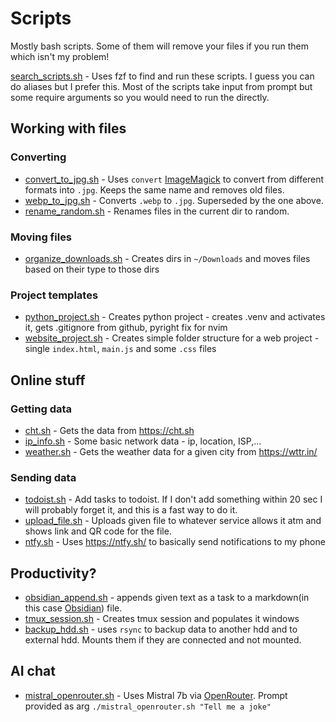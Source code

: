 # Scripts
Mostly bash scripts.
Some of them will remove your files if you run them which isn't my problem!

[search_scripts.sh](search_scripts.sh) - Uses fzf to find and run these scripts. I guess you can do aliases but I prefer this.
Most of the scripts take input from prompt but some require arguments so you would need to run the directly.

## Working with files
### Converting
- [convert_to_jpg.sh](convert_to_jpg.sh) - Uses `convert` [ImageMagick](https://imagemagick.org/script/convert.php) to convert from different formats into `.jpg`. Keeps the same name and removes old files.
- [webp_to_jpg.sh](webp_to_jpg.sh) - Converts `.webp` to `.jpg`. Superseded by the one above.
- [rename_random.sh](rename_random.sh) - Renames files in the current dir to random.

### Moving files
- [organize_downloads.sh](organize_downloads.sh) - Creates dirs in `~/Downloads` and moves files based on their type to those dirs

### Project templates
- [python_project.sh](python_project.sh) - Creates python project - creates .venv and activates it, gets .gitignore from github, pyright fix for nvim
- [website_project.sh](website_project.sh) - Creates simple folder structure for a web project - single `index.html`, `main.js` and some `.css` files

## Online stuff
### Getting data
- [cht.sh](cht.sh) - Gets the data from https://cht.sh
- [ip_info.sh](ip_info.sh) - Some basic network data - ip, location, ISP,...
- [weather.sh](weather.sh) - Gets the weather data for a given city from https://wttr.in/

### Sending data
- [todoist.sh](todoist.sh) - Add tasks to todoist. If I don't add something within 20 sec I will probably forget it, and this is a fast way to do it.
- [upload_file.sh](upload_file.sh) - Uploads given file to whatever service allows it atm and shows link and QR code for the file.
- [ntfy.sh](ntfy.sh) - Uses https://ntfy.sh/ to basically send notifications to my phone 

## Productivity?
- [obsidian_append.sh](obsidian_append.sh) - appends given text as a task to a markdown(in this case [Obsidian](https://obsidian.md/)) file.
- [tmux_session.sh](tmux_session.sh) - Creates tmux session and populates it windows
- [backup_hdd.sh](backup_hdd.sh) - uses `rsync` to backup data to another hdd and to external hdd. Mounts them if they are connected and not mounted.

## AI chat
- [mistral_openrouter.sh](mistral_openrouter.sh) - Uses Mistral 7b via [OpenRouter](https://openrouter.ai/). Prompt provided as arg `./mistral_openrouter.sh "Tell me a joke"`

